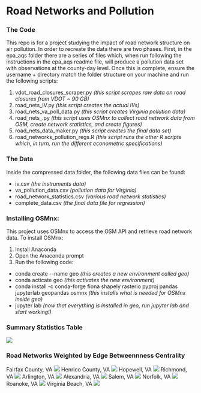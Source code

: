 # Road Networks and Pollution

### The Code

This repo is for a project studying the impact of road network structure on air pollution. In order to recreate the data there are two phases. First, in the epa_aqs folder there are a series of files which, when run following the instructions in the epa_aqs readme file, will produce a pollution data set with observations at the county-day level. Once this is complete, ensure the username + directory match the folder structure on your machine and run the following scripts:

1. vdot_road_closures_scraper.py *(this script scrapes raw data on road closures from VDOT ~ 90 GB)*
2. road_nets_IV.py *(this script creates the actual IVs)*
3. road_nets_va_poll_data.py *(this script creates Virginia pollution data)*
4. road_nets_.py *(this script uses OSMnx to collect road network data from OSM, create network statistics, and create figures)*
5. road_nets_data_maker.py *(this script creates the final data set)*
6. road_networks_pollution_regs.R *(this script runs the other R scripts which, in turn, run the different econometric specifications)*

### The Data

Inside the compressed data folder, the following data files can be found:

* iv.csv *(the instruments data)*
* va_pollution_data.csv *(pollution data for Virginia)*
* road_network_statistics.csv *(various road network statistics)*
* complete_data.csv *(the final data file for regression)*

### Installing OSMnx:

This project uses OSMnx to access the OSM API and retrieve road network data. To install OSMnx:

1. Install Anaconda
2. Open the Anaconda prompt
3. Run the following code:
  * conda create --name geo *(this creates a new environment called geo)*
  * conda acticate geo *(this activates the new environment)*
  * conda install -c conda-forge fiona shapely rasterio pyproj pandas jupyterlab geopandas osmnx *(this installs what is needed for OSMnx inside geo)*
  * jupyter lab *(now that everything is installed in geo, run jupyter lab and start working!)*

### Summary Statistics Table

![](images/summary_table.JPG)

### Road Networks Weighted by Edge Betweennness Centrality

Fairfax County, VA
![](images/Fairfax_County__edge_centrality.png)
Henrico County, VA
![](images/Henrico_County__edge_centrality.png)
Hopewell, VA
![](images/Hopewell__edge_centrality.png)
Richmond, VA
![](images/Richmond__edge_centrality.png)
Arlington, VA
![](images/Arlington__edge_centrality.png)
Alexandria, VA
![](images/Alexandria__edge_centrality.png)
Salem, VA
![](images/Salem__edge_centrality.png)
Norfolk, VA
![](images/Norfolk__edge_centrality.png)
Roanoke, VA
![](images/Roanoke__edge_centrality.png)
Virginia Beach, VA
![](images/Virginia_Beach__edge_centrality.png)
